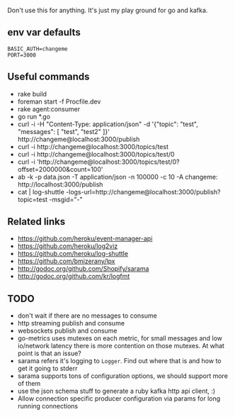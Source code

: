 Don't use this for anything. It's just my play ground for go and kafka.

## env var defaults

```
BASIC_AUTH=changeme
PORT=3000
```

## Useful commands

* rake build
* foreman start -f Procfile.dev
* rake agent:consumer
* go run *.go
* curl -i -H "Content-Type: application/json" -d '{"topic": "test", "messages": [ "test", "test2" ]}' http://changeme@localhost:3000/publish
* curl -i http://changeme@localhost:3000/topics/test
* curl -i http://changeme@localhost:3000/topics/test/0
* curl -i 'http://changeme@localhost:3000/topics/test/0?offset=2000000&count=100'
* ab -k -p data.json -T application/json -n 100000 -c 10 -A changeme: http://localhost:3000/publish
* cat | log-shuttle -logs-url=http://changeme@localhost:3000/publish?topic=test -msgid="-"

## Related links

* https://github.com/heroku/event-manager-api
* https://github.com/heroku/log2viz
* https://github.com/heroku/log-shuttle
* https://github.com/bmizerany/lpx
* http://godoc.org/github.com/Shopify/sarama
* http://godoc.org/github.com/kr/logfmt

## TODO

* don't wait if there are no messages to consume
* http streaming publish and consume
* websockets publish and consume
* go-metrics uses mutexes on each metric, for small messages and low io/network
  latency there is more contention on those mutexes. At what point is that an issue?
* sarama refers it's logging to `Logger`. Find out where that is and how to get it going
  to stderr
* sarama supports tons of configuration options, we should support more of them
* use the json schema stuff to generate a ruby kafka http api client, :)
* Allow connection specific producer configuration via params for long
  running connections

